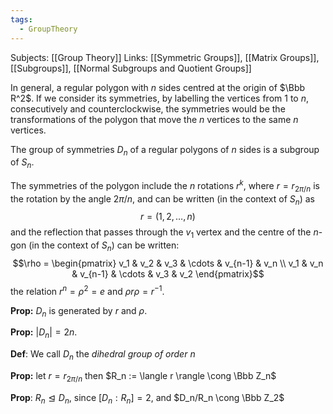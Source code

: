 ```yaml
---
tags:
  - GroupTheory
---
```

Subjects: [[Group Theory]]
Links: [[Symmetric Groups]], [[Matrix Groups]], [[Subgroups]], [[Normal Subgroups and Quotient Groups]]

In general, a regular polygon with $n$ sides centred at the origin of $\Bbb R^2$. If we consider its symmetries, by labelling the vertices from $1$ to $n$, consecutively and counterclockwise, the symmetries would be the transformations of the polygon that move the $n$ vertices to the same $n$ vertices. 

The group of symmetries $D_n$ of a regular polygons of $n$ sides is a subgroup of $S_n$. 

The symmetries of the polygon include the $n$ rotations $r^k$, where $r = r_{2\pi /n}$ is the rotation by the angle $2\pi/n$, and can be written (in the context of $S_n$) as $$r = (1, 2, \dots, n )$$
and the reflection that passes through the $v_1$ vertex and the centre of the $n$-gon (in the context of $S_n$) can be written: $$\rho = \begin{pmatrix}
v_1 & v_2 & v_3  & \cdots & v_{n-1} & v_n \\
v_1 & v_n & v_{n-1} & \cdots & v_3 & v_2
\end{pmatrix}$$
the relation $r^n = \rho^2 = e$ and $\rho r \rho = r^{-1}$.  

**Prop:** $D_n$ is generated by $r$ and $\rho$. 

**Prop:** $|D_n| = 2n$. 

**Def**: We call $D_n$ the *dihedral group of order $n$*

**Prop:** let $r = r_{2\pi /n}$ then $R_n := \langle r \rangle \cong \Bbb Z_n$  

**Prop**: $R_n \trianglelefteq D_n$, since $[D_n: R_n] = 2$, and $D_n/R_n \cong \Bbb Z_2$  
